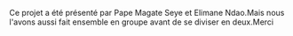 Ce projet a été présenté par Pape Magate Seye et Elimane Ndao.Mais nous l'avons aussi fait  ensemble en groupe avant de se diviser en deux.Merci

